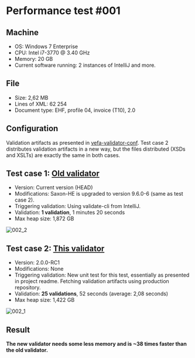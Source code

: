 # Performance test #001

## Machine

* OS: Windows 7 Enterprise
* CPU: Intel i7-3770 @ 3.40 GHz
* Memory: 20 GB
* Current software running: 2 instances of IntelliJ and more.

## File

* Size: 2,62 MB
* Lines of XML: 62 254
* Document type: EHF, profile 04, invoice (T10), 2.0

## Configuration

Validation artifacts as presented in [vefa-validator-conf](https://github.com/difi/vefa-validator-conf). Test case 2 distributes validation artifacts in a new way, but the files distributed (XSDs and XSLTs) are exactly the same in both cases.

## Test case 1: [Old validator](https://github.com/difi/vefa-validator-app)

* Version: Current version (HEAD)
* Modifications: Saxon-HE is upgraded to version 9.6.0-6 (same as test case 2).
* Triggering validation: Using validate-cli from IntelliJ.
* Validation: **1 validation**, 1 minutes 20 seconds
* Max heap size: 1,872 GB

![002_2](https://cloud.githubusercontent.com/assets/126939/9066338/4302c5d8-3ad7-11e5-8984-0662845968a7.png)


## Test case 2: [This validator](https://github.com/difi/vefa-validator)

* Version: 2.0.0-RC1
* Modifications: None
* Triggering validation: New unit test for this test, essentially as presented in project readme. Fetching validation artifacts using production repository.
* Validation: **25 validations**, 52 seconds (average: 2,08 seconds)
* Max heap size: 1,422 GB

![002_1](https://cloud.githubusercontent.com/assets/126939/9066327/3570abd8-3ad7-11e5-8875-65ceff1c2af6.png)


## Result

**The new validator needs some less memory and is ~38 times faster than the old validator.**
